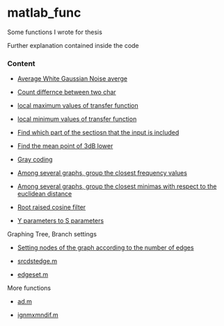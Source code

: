 # matlab_func

Some functions I wrote for thesis

Further explanation contained inside the code


### Content

- [Average White Gaussian Noise averge](avawgn.m)
- [Count differnce between two char](cnt_char_diff.m)
- [local maximum values of transfer function](findmaxv.m)
- [local minimum values of transfer function](findminv.m)
- [Find which part of the sectiosn that the input is included](getcode.m)
- [Find the mean point of 3dB lower](getmid3db.m)
- [Gray coding](Gray.m)
- [Among several graphs, group the closest frequency values](mindistfreq.m)
- [Among several graphs, group the closest minimas with respect to the euclidean distance](mineucdist.m)
- [Root raised cosine filter](rrcfilter.m)

- [Y parameters to S parameters](Sparam.m)



Graphing Tree, Branch settings

- [Setting nodes of the graph according to the number of edges](setnode.m)
- [srcdstedge.m](srcdstedge.m)

- [edgeset.m](edgeset.m)


More functions
    
- [ad.m](ad.m)

- [ignmxmndif.m](ignmxmndif.m)